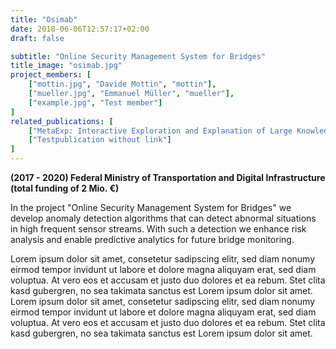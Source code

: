 ```yaml
---
title: "Osimab"
date: 2018-06-06T12:57:17+02:00
draft: false

subtitle: "Online Security Management System for Bridges"
title_image: "osimab.jpg"
project_members: [
    ["mottin.jpg", "Davide Mottin", "mottin"],
    ["mueller.jpg", "Emmanuel Müller", "mueller"],
    ["example.jpg", "Test member"]
]
related_publications: [
    ["MetaExp: Interactive Exploration and Explanation of Large Knowledge Graphs", "metaexp"],
    ["Testpublication without link"]
]
---
```

**(2017 - 2020) Federal Ministry of Transportation and Digital Infrastructure (total funding of 2 Mio. €)**

In the project "Online Security Management System for Bridges" we develop anomaly detection algorithms that can detect abnormal situations in high frequent sensor streams. With such a detection we enhance risk analysis and enable predictive analytics for future bridge monitoring.

Lorem ipsum dolor sit amet, consetetur sadipscing elitr, sed diam nonumy eirmod tempor invidunt ut labore et dolore magna aliquyam erat, sed diam voluptua. At vero eos et accusam et justo duo dolores et ea rebum. Stet clita kasd gubergren, no sea takimata sanctus est Lorem ipsum dolor sit amet. Lorem ipsum dolor sit amet, consetetur sadipscing elitr, sed diam nonumy eirmod tempor invidunt ut labore et dolore magna aliquyam erat, sed diam voluptua. At vero eos et accusam et justo duo dolores et ea rebum. Stet clita kasd gubergren, no sea takimata sanctus est Lorem ipsum dolor sit amet.

